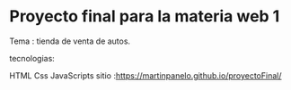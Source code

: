 # Proyecto final para la materia web 1

Tema : tienda de venta de autos.

tecnologias:

HTML
Css
JavaScripts
sitio :https://martinpanelo.github.io/proyectoFinal/
